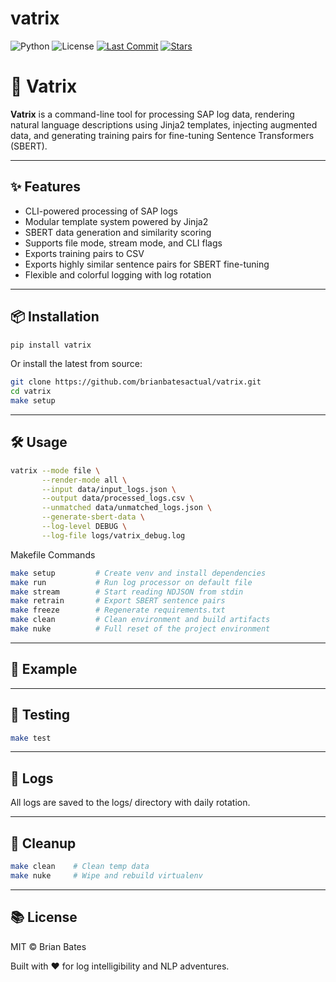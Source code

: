 # vatrix
![Python](https://img.shields.io/badge/python-3.9-blue)  ![License](https://img.shields.io/badge/license-MIT-green) [![Last Commit](https://img.shields.io/github/last-commit/brianbatesactual/vatrix)](https://github.com/brianbatesactual/vatrix) [![Stars](https://img.shields.io/github/stars/brianbatesactual/vatrix?style=social)](https://github.com/brianbatesactual/vatrix)


# 🧠 Vatrix

**Vatrix** is a command-line tool for processing SAP log data, rendering natural language descriptions using Jinja2 templates, injecting augmented data, and generating training pairs for fine-tuning Sentence Transformers (SBERT).

---

## ✨ Features

- CLI-powered processing of SAP logs
- Modular template system powered by Jinja2
- SBERT data generation and similarity scoring
- Supports file mode, stream mode, and CLI flags
- Exports training pairs to CSV
- Exports highly similar sentence pairs for SBERT fine-tuning
- Flexible and colorful logging with log rotation

---

## 📦 Installation

```bash
pip install vatrix
```
Or install the latest from source:

```bash
git clone https://github.com/brianbatesactual/vatrix.git
cd vatrix
make setup
```
---

## 🛠️ Usage
```bash
vatrix --mode file \
       --render-mode all \
       --input data/input_logs.json \
       --output data/processed_logs.csv \
       --unmatched data/unmatched_logs.json \
       --generate-sbert-data \
       --log-level DEBUG \
       --log-file logs/vatrix_debug.log
```
Makefile Commands
```bash
make setup         # Create venv and install dependencies
make run           # Run log processor on default file
make stream        # Start reading NDJSON from stdin
make retrain       # Export SBERT sentence pairs
make freeze        # Regenerate requirements.txt
make clean         # Clean environment and build artifacts
make nuke          # Full reset of the project environment
```
---

## 🧠 Example

---

## 🧪 Testing
```bash
make test
```
---

## 📁 Logs

All logs are saved to the logs/ directory with daily rotation.

---

## 🧼 Cleanup
```bash
make clean    # Clean temp data
make nuke     # Wipe and rebuild virtualenv
```
---

## 📚 License

MIT © Brian Bates

Built with ❤️ for log intelligibility and NLP adventures.